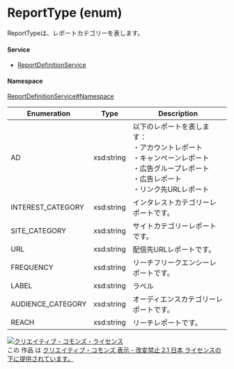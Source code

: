 

# ReportType (enum)

ReportTypeは、レポートカテゴリーを表します。

#### Service

+ [ReportDefinitionService](../../services/ReportDefinitionService.md)

#### Namespace

[ReportDefinitionService#Namespace](../../services/ReportDefinitionService.md#namespace)

| Enumeration  |       Type       |          Description          |
| ------------ | ---------------- | ----------------------------- |
| AD | xsd:string | 以下のレポートを表します：<br>・アカウントレポート<br>・キャンペーンレポート<br>・広告グループレポート<br>・広告レポート<br>・リンク先URLレポート<br> |
| INTEREST_CATEGORY | xsd:string | インタレストカテゴリーレポートです。 |
| SITE_CATEGORY | xsd:string | サイトカテゴリーレポートです。 |
| URL | xsd:string | 配信先URLレポートです。 |
| FREQUENCY | xsd:string | リーチフリークエンシーレポートです。 |
| LABEL | xsd:string | ラベル |
| AUDIENCE_CATEGORY | xsd:string | オーディエンスカテゴリーレポートです。 |
| REACH | xsd:string | リーチレポートです。 |

<a rel="license" href="http://creativecommons.org/licenses/by-nd/2.1/jp/"><img alt="クリエイティブ・コモンズ・ライセンス" style="border-width:0" src="https://i.creativecommons.org/l/by-nd/2.1/jp/88x31.png" /></a><br />この 作品 は <a rel="license" href="http://creativecommons.org/licenses/by-nd/2.1/jp/">クリエイティブ・コモンズ 表示 - 改変禁止 2.1 日本 ライセンスの下に提供されています。</a>
